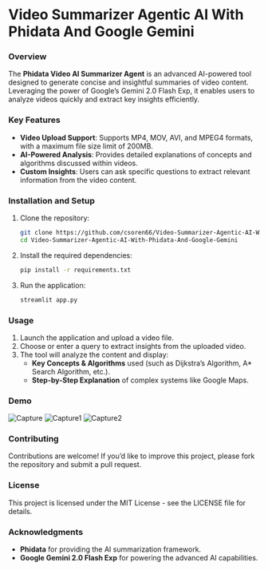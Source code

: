 # Video Summarizer Agentic AI With Phidata And Google Gemini


### Overview

The **Phidata Video AI Summarizer Agent** is an advanced AI-powered tool designed to generate concise and insightful summaries of video content. Leveraging the power of Google’s Gemini 2.0 Flash Exp, it enables users to analyze videos quickly and extract key insights efficiently.

### Key Features

- **Video Upload Support**: Supports MP4, MOV, AVI, and MPEG4 formats, with a maximum file size limit of 200MB.
- **AI-Powered Analysis**: Provides detailed explanations of concepts and algorithms discussed within videos.
- **Custom Insights**: Users can ask specific questions to extract relevant information from the video content.

### Installation and Setup

1. Clone the repository:

   ```bash
   git clone https://github.com/csoren66/Video-Summarizer-Agentic-AI-With-Phidata-And-Google-Gemini.git
   cd Video-Summarizer-Agentic-AI-With-Phidata-And-Google-Gemini
   ```

2. Install the required dependencies:

   ```bash
   pip install -r requirements.txt
   ```

3. Run the application:

   ```bash
   streamlit app.py
   ```

### Usage

1. Launch the application and upload a video file.
2. Choose or enter a query to extract insights from the uploaded video.
3. The tool will analyze the content and display:
   - **Key Concepts & Algorithms** used (such as Dijkstra’s Algorithm, A\* Search Algorithm, etc.).
   - **Step-by-Step Explanation** of complex systems like Google Maps.

### Demo

![Capture](https://github.com/user-attachments/assets/79750a74-31e9-4e07-ab18-b1e0a904c3e6)
![Capture1](https://github.com/user-attachments/assets/1fb16e3a-e882-4e47-9049-333dd01a2186)
![Capture2](https://github.com/user-attachments/assets/d7196269-d24c-4395-889b-c8e98dc7726e)



### Contributing

Contributions are welcome! If you’d like to improve this project, please fork the repository and submit a pull request.

### License

This project is licensed under the MIT License - see the LICENSE file for details.

### Acknowledgments

- **Phidata** for providing the AI summarization framework.
- **Google Gemini 2.0 Flash Exp** for powering the advanced AI capabilities.

